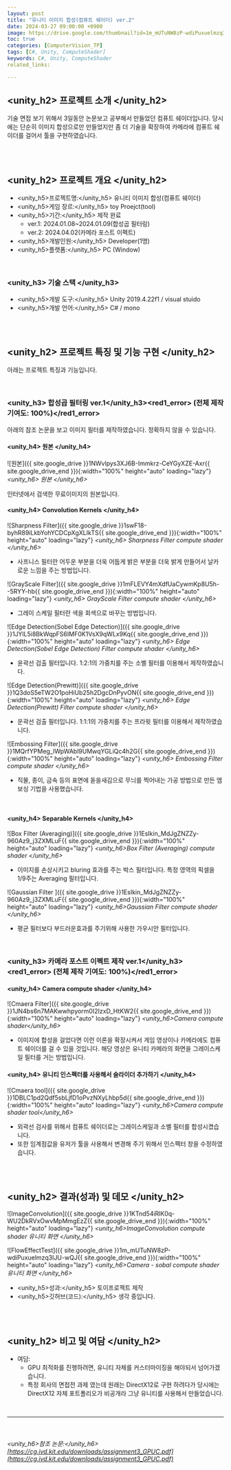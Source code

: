 ```yaml
---
layout: post
title: "유니티 이미지 합성(컴퓨트 쉐이더) ver.2"
date: 2024-03-27 09:00:00 +0900
image: https://drive.google.com/thumbnail?id=1m_mUTuNW8zP-wdiPuxuelmzq3IJU-wQJ
toc: true
categories: [ComputerVision_TP] 
tags: [C#, Unity, ComputeShader]
keywords: C#, Unity, ComputeShader
related_links:

---
```


## <unity_h2> 프로젝트 소개 </unity_h2>

기술 면접 보기 위해서 3일동안 논문보고 공부해서 만들었던 컴퓨트 쉐이더입니다. 당시에는 단순히 이미지 합성으로만 만들었지만 좀 더 기술을 확장하여 카메라에 컴퓨트 쉐이더를 걸어서 툴을 구현하였습니다.


<br>
<br>

## <unity_h2> 프로젝트 개요 </unity_h2>

- <span><unity_h5>프로젝트명:</unity_h5> 유니티 이미지 합성(컴퓨트 쉐이더)</span>
- <span><unity_h5>게임 장르:</unity_h5> toy Proejct(tool)</span>
- <span><unity_h5>기간:</unity_h5> 제작 완료</span>
    - ver.1: 2024.01.08~2024.01.09(합성곱 필터링) 
    - ver.2: 2024.04.02(카메라 포스트 이펙트)
- <span><unity_h5>개발인원:</unity_h5> Developer(1명)</span>
- <span><unity_h5>플랫폼:</unity_h5> PC (Window)</span>

<br>

### <unity_h3> 기술 스택 </unity_h3>

- <span><unity_h5>개발 도구:</unity_h5> Unity 2019.4.22f1 / visual stuido </span>
- <span><unity_h5>개발 언어:</unity_h5> C# / mono </span>

<br>
<br>

## <unity_h2> 프로젝트 특징 및 기능 구현 </unity_h2>

아래는 프로젝트 특징과 기능입니다.

<br>

### <unity_h3> 합성곱 필터링 ver.1</unity_h3><red1_error> (전체 제작 기여도: 100%)</red1_error>

아래의 참조 논문을 보고 이미지 필터를 제작하였습니다. 정확하지 않을 수 있습니다.

#### <unity_h4> 원본 </unity_h4>

![원본]({{ site.google_drive }}1NWvlpys3XJ6B-Immkrz-CeYGyXZE-Axr{{ site.google_drive_end }}){:width="100%" height="auto" loading="lazy"}
*<unity_h6> 원본 </unity_h6>*

인터넷에서 검색한 무료이미지의 원본입니다.


#### <unity_h4> Convolution Kernels </unity_h4>

![Sharpness Filter]({{ site.google_drive }}1swF18-byhR89iLkbYohYCDCpXgXLIkTS{{ site.google_drive_end }}){:width="100%" height="auto" loading="lazy"}
*<unity_h6> Sharpness Filter compute shader </unity_h6>*

- 사프니스 필터란 어두운 부분을 더욱 어둡게 밝은 부분을 더욱 밝게 만들어서 날카로운 느낌을 주는 방법입니다.

![GrayScale Filter]({{ site.google_drive }}1mFLEVY4mXdfUaCywmKp8U5h--5RYY-hb{{ site.google_drive_end }}){:width="100%" height="auto" loading="lazy"}
*<unity_h6> GrayScale Filter compute shader </unity_h6>*

- 그레이 스케일 필터란 색을 회색으로 바꾸는 방법입니다.

![Edge Detection(Sobel Edge Detection)]({{ site.google_drive }}1JYlL5i8BkWqpFS6IMF0K1VsX9qWLx9Kq{{ site.google_drive_end }}){:width="100%" height="auto" loading="lazy"}
*<unity_h6> Edge Detection(Sobel Edge Detection) Filter compute shader </unity_h6>*

- 윤곽선 검출 필터입니다. 1:2:1의 가중치를 주는 소벨 필터를 이용해서 제작하였습니다.

![Edge Detection(Prewitt)]({{ site.google_drive }}1Q3doS5eTW2O1poHiUb25h2DgcDnPyvON{{ site.google_drive_end }}){:width="100%" height="auto" loading="lazy"}
*<unity_h6> Edge Detection(Prewitt) Filter compute shader </unity_h6>*

- 운곽선 검출 필터입니다. 1:1:1의 가중치를 주는 프라윗 필터를 이용해서 제작하였습니다.

![Embossing Filter]({{ site.google_drive }}1MQrfYPMeg_IWpWAbl9UMwqYGLiQc4h2G{{ site.google_drive_end }}){:width="100%" height="auto" loading="lazy"}
*<unity_h6> Embossing Filter compute shader </unity_h6>*

- 직물, 종이, 금속 등의 표면에 돋을새김으로 무늬를 찍어내는 가공 방법으로 만든 엠보싱 기법을 사용했습니다.

<br>

#### <unity_h4> Separable Kernels </unity_h4>

![Box Filter (Averaging)]({{ site.google_drive }}1EsIkin_MdJgZNZZy-960Az9_j3ZXMLuF{{ site.google_drive_end }}){:width="100%" height="auto" loading="lazy"}
*<unity_h6>Box Filter (Averaging) compute shader </unity_h6>*

- 이미지를 손상시키고 bluring 효과를 주는 박스 필터입니다. 특정 영역의 픽셀을 1/9주는 Averaging 필터입니다.

![Gaussian Filter ]({{ site.google_drive }}1EsIkin_MdJgZNZZy-960Az9_j3ZXMLuF{{ site.google_drive_end }}){:width="100%" height="auto" loading="lazy"}
*<unity_h6>Gaussian Filter compute shader </unity_h6>*

- 평균 필터보다 부드러운효과를 주기위해 사용한 가우시안 필터입니다.


<br>

### <unity_h3> 카메라 포스트 이펙트 제작 ver.1</unity_h3><red1_error> (전체 제작 기여도: 100%)</red1_error>

#### <unity_h4> Camera compute shader </unity_h4>

![Cmaera Filter]({{ site.google_drive }}1JN4bs6n7MAKwwhpyorm0I2IzxD_HtKW2{{ site.google_drive_end }}){:width="100%" height="auto" loading="lazy"}
*<unity_h6>Camera compute shader</unity_h6>*

- 이미지에 합성을 걸었다면 이런 이론을 확장시켜서 게임 영상이나 카메라에도 컴퓨트 쉐이더를 걸 수 있을 것입니다. 해당 영상은 유니티 카메라의 화면을 그레이스케일 필터를 거는 방법입니다.

#### <unity_h4> 유니티 인스펙터를 사용해서 슬라이더 추가하기 </unity_h4>

![Cmaera tool]({{ site.google_drive }}1DBLC1pd2Qdf5sbLjfD1oPvzNXyLhbp5d{{ site.google_drive_end }}){:width="100%" height="auto" loading="lazy"}
*<unity_h6>Camera compute shader tool</unity_h6>*

- 외곽선 검사를 위해서 컴퓨트 쉐이더로는 그레이스케일과 소벨 필터를 합성시켰습니다.
- 또한 임계점값을 유저가 툴을 사용해서 변경해 주기 위해서 인스펙터 창을 수정하였습니다.


<br>
<br>

## <unity_h2> 결과(성과) 및 데모 </unity_h2>

![ImageConvolution]({{ site.google_drive }}1KTnd54iRlK0q-WU2DkRVxOwvMpMmgEzZ{{ site.google_drive_end }}){:width="100%" height="auto" loading="lazy"}
*<unity_h6>ImageConvolution compute shader 유니티 화면 </unity_h6>*

![FlowEffectTest]({{ site.google_drive }}1m_mUTuNW8zP-wdiPuxuelmzq3IJU-wQJ{{ site.google_drive_end }}){:width="100%" height="auto" loading="lazy"}
*<unity_h6>Camera - sobal compute shader 유니티 화면 </unity_h6>*

- <span><unity_h5>성과:</unity_h5> 토이프로젝트 제작 </span>
- <span><unity_h5>깃허브(코드):</unity_h5> 생각 중입니다. </span>

<br>
<br>

## <unity_h2> 비고 및 여담 </unity_h2>

- 여담:
    - GPU 최적화를 진행하려면, 유니티 자체를 커스터마이징을 해야되서 넘어가겠습니다.
    - 특정 회사의 면접전 과제 였는데 원래는 DirectX12로 구현 하려다가 당시에는 DirectX12 자체 포트폴리오가 비공개라 그냥 유니티를 사용해서 만들었습니다.
    
<br>

---

<br>

###### <unity_h6>참조 논문:</unity_h6> [https://cg.ivd.kit.edu/downloads/assignment3_GPUC.pdf](https://cg.ivd.kit.edu/downloads/assignment3_GPUC.pdf)